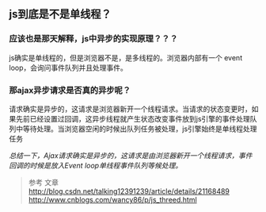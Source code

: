 ## js到底是不是单线程？

### 应该也是那天解释，js中异步的实现原理？？？

js确实是单线程的，但是浏览器不是，是多线程的。浏览器内部有一个 event loop，会询问事件队列并且处理事件。

### 那ajax异步请求是否真的异步呢？

请求确实是异步的，这请求是浏览器新开一个线程请求。当请求的状态变更时，如果先前已经设置过回调，这异步线程就产生状态改变事件放到js引擎的事件处理队列中等待处理。当浏览器空闲的时候出队列任务被处理，js引擎始终是单线程处理任务

*总结一下，Ajax请求确实是异步的，这请求是由浏览器新开一个线程请求，事件回调的时候是放入Event loop单线程事件队列等候处理。*

> 参考 文章
  http://blog.csdn.net/talking12391239/article/details/21168489
  http://www.cnblogs.com/wancy86/p/js_threed.html